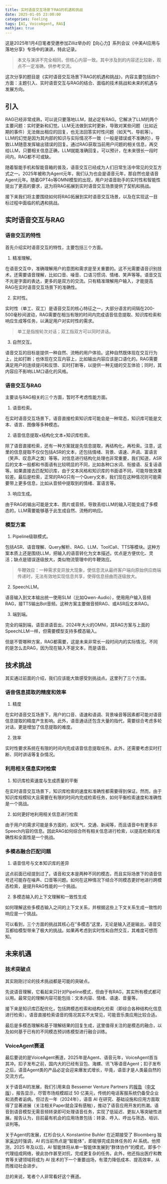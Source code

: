 ```yaml
---
title: 实时语音交互场景下RAG的机遇和挑战
date: 2025-01-05 23:00:00
categories: Feeling
tags: [AI, VoiceAgent, RAG]
mathjax: true
---
```


这是2025年1月4日笔者受邀参加Zilliz举办的【向心力】系列会议《中美AI应用与落地分享》专场中的演讲，特此记录。

> 本文与演讲不完全相同，但核心内容一致。其中涉及到的内容还比较新，观点不一定准确，供参考交流。

这次分享的题目是《实时语音交互场景下RAG的机遇和挑战》，内容主要包括四个方面：主题引入、实时语音交互与RAG的结合、面临的技术挑战和未来的机遇与发展方向。

<!--more-->

## 引入

RAG已经非常成熟，可以说只要落地LLM，就必定有RAG。它解决了LLM的两个主要问题：实时更新和幻觉。LLM无法做到实时更新，导致对某些问题（比如近期的事件）无法做出相应的回复，也无法回答实时性问题（如天气、导航等）。LLM的幻觉是因为其内部的知识与实际情况不一致（一般是错误或不准确的），导致LLM随意发挥输出错误的回复。通过RAG获取当前用户问题的相关信息，再交给LLM，只要相关信息正确，LLM就能准确回复。可以预计，在未来很长一段时间内，RAG都不可或缺。

随着智能手机和智能音箱的普及，语音交互已经成为人们日常生活中常见的交互方式之一。2025年被称为Agent元年，我们认为也会是语音元年，那自然也是语音Agent元年。随着GPT4o等OMNI模型的出现，用户对语音助手的实时性和智能性提出了更高的要求，这为将RAG拓展到实时语音交互场景提供了契机和挑战。

接下来我们将主要围绕如何将RAG拓展到实时语音交互场景，以及在实现这一目标过程中面临的机遇和挑战。

## 实时语音交互与RAG

### 语音交互的特性

首先介绍实时语音交互的特性，主要包括三个方面。

1. 精准理解。

在语音交互中，准确理解用户的意图和需求是至关重要的。这不光需要语音识别技术，还需要语音理解，比如口音、噪音、口语习惯词、情绪、笑声等等。语音交互不光是字面的表达，更多的是双方的交流。只有精准理解用户输入，才能提高RAG在实时语音交互场景下的准确性。

2. 实时性。

实时性（单工、双工）是语音交互的核心特征之一，大部分语言的间隔在200-500毫秒间波动，RAG需要在相当有限的时间内完成语音信息提取、知识库检索和响应生成等任务，以满足用户对实时性的需求。

> 单工是指按轮次对话；双工指双方可以同时讲话。

3. 自然交互。

语音交互的目标是提供一种自然、流畅的用户体验。这种自然既体现在交互行为上，比如打断；也体现在交互内容上，比如输出内容应该是口语化的。RAG需要满足用户的连续提问和反馈、实时打断等，以提供一种无缝的交互体验；同时，其内容应不影响LLM口语化的风格。

### 语音交互与RAG

主要谈与RAG相关的三个方面，暂时不考虑性能方面。

1. 语音检索。

在实时语音交互场景下，语音直接检索知识库可能会是一种常态，知识库可能是文本、语言、图像等多种模态。

2. 语音信息提取+结构化文本+知识库检索。

除了语音直接检索，还有一种方案就是先信息提取，再结构化，再检索。注意，这里的信息提取不仅仅包括ASR的文本，还包括情绪、背景、语速、声调、富语言（笑声、叹息声之类）等等。对信息进行结构化处理也非常重要，我们知道，ASR后的文本一般都和书面语有比较明显的不同，比如各种口水词、衔接语、反复话语等。如果直接去匹配知识库，由于文本风格和知识库的书面语不同，可能导致效果较差。最后是检索，正常的RAG只有一个Query文本，我们现在这种情况则可能需要带上更多信息，比如从音频中提取到的情绪、富语言等。

3. 响应生成。

由于RAG的输出可能是文本、图片或音频，导致丢给LLM的输入可能变成了多模态的，LLM需要能够基于此生成自然、流畅的响应。

### 模型方案

1. Pipeline级联模式。

包括ASR、语音理解、Query解析、RAG、LLM、ToolCall、TTS等模块。这种方案本质上还是围绕LLM，把输入的语音转化为文本描述。优点是方便优化、灵活；缺点是错误逐级放大，类似物流管理中的牛鞭效应。

> 牛鞭效应：一种需求变异放大现象，使信息流从最终客户端向原始供应商端传递时，无法有效地实现信息共享，使得信息扭曲而逐级放大。

2. SpeechLLM。

语音输入到文本输出统一使用SLM（比如Qwen-Audio），使用用户输入音频RAG，接TTS输出Bot音频。这种方案主要做音频RAG、或ASR后文本RAG。

3. 端到端。

完全的端到端，语音进语音出，2024年大火的OMNI，其RAG方案与上面的SpeechLLM一样，但需要模型支持多模态输入。

但是不管哪种方案，RAG都需要，这是未来非常长一段时间内的实际情况。不同的是怎么去RAG，因为现在输入不是文本，而是语音。

## 技术挑战

其实通过前面的介绍，我们应该能大致感受到挑战点。这里列了三个方面。

### 语音信息提取的精度和效率

1. 精度

在实时语音交互场景下，用户的口音、语速和语调、背景噪音等因素都可能对语音信息提取的精度产生影响。此外，语音通话还包含大量的指代，需要综合考虑多轮对话，更是增加了信息提取的难度。

2. 效率

实时性要求系统在有限的时间内完成语音信息提取任务。此外，还需要考虑实时打断、同时讲话等复杂情况。

### 利用相关信息实时检索

1. 知识库检索速度与生成质量的平衡

在实时语音交互场景下，知识库检索的速度和准确性都需要得到保证。然而，由于知识库规模较大且需要在有限的时间内完成检索任务，如何平衡检索速度和准确性是一个挑战。

2. 如何更好地利用相关信息进行检索

由于用户的需求可能是多方面的，如天气、交通、新闻等，而且语音中有更多非Speech内容的信息。因此RAG如何综合所有相关信息进行检索，以提高检索的准确性和全面性是一个挑战。

### 多模态融合匹配问题

1. 语音信号与文本知识库的差异

这点前面已经提到过了。语音和文本是两种不同的模态，而且实际场景下的语音信号还可能存在噪声、口音等问题。如何在这种情况下结合不同模态更好地进行跨模态检索，是提升RAG性能的一个挑战。

2. 多模态输入的上下文理解和一致性生成

如何理解这些多模态输入之间的上下文关系，并根据这些上下文关系生成一致性的响应是一个挑战。

可以看到，三个方面的挑战其核心在”多模态“这里，无论是输入还是输出，语音交互都给模型带来了极大的挑战。如果再考虑到实时性和自然交互，其难度可想而知。

## 未来机遇

### 技术突破点

其实刚刚讨论的技术挑战都是可能的突破点。

先说语音理解，它看起来只针对Pipeline模式，但由于有RAG，其实所有模式都可以用。最常见的理解内容可能包括：文本内容、情绪、语速、音量等。

接下来是知识库匹配优化，包括跨模态检索和结构化检索（即综合各种结构化信息进行检索）。语音直接检索语音的情况其实不太常见，可能音乐类应用比较合适。

最后是多模态理解和基于理解结果的回复生成，这里值得关注的是模态的融合，以及如何基于已有的不同模态预训练模型进行融合训练。

### VoiceAgent赛道

最后要说的是VoiceAgent赛道，2025年是Agent、语音元年，VoiceAgent首当其冲。扣子发布之前，国内大的已经有豆包、海螺、讯飞等语音Agent；扣子发布之后，语音Agent类的产品必定会迎来爆发式增长，毕竟，语音才是人类最自然的交流方式。

关于语音AI的发展，我们引用来自 Bessemer Venture Partners 的[报告](https://www.bvp.com/atlas/roadmap-voice-ai)（[中文版](https://mp.weixin.qq.com/s/BEsT9YPQMVQVR1M52l5xtw)），报告显示，尽管市场规模超过 50 亿美元，传统的电话客服系统仍备受企业和消费者诟病。但过去一年（2024年），语音 AI 在研究、基础设施和应用方面取得了显著进展（关注相关Paper就会深有感触），推动了语音应用开发的热潮。语音到语音模型无需音频转录即可处理语音任务，实现了低延迟、更拟人等突破性进展。报告认为，目前最有机会的应用场景包括：转录、呼入、呼出与筛选、培训、谈判等。

关于Agent的发展，红杉合伙人 Konstantine Buhler 在近期接受了 Bloomberg 独家[采访](https://mp.weixin.qq.com/s/AdXstldGMxP2hLmoslL_dw)时强调，AI 的当前热点是“智能体”，即能够完成具体任务的 AI 系统。他预测，2025 年及以后，AI 智能体将从单一智能体发展到“群体协作”的模式，即多个代理组成网络，彼此协作甚至对抗，完成更复杂的任务。此外，他还指出医疗和教育等关键领域将成为 AI 技术的下一个重要战场，有潜力降低成本、提高效率，从而推动社会进步。

总的来说，笔者个人非常看好这个赛道。